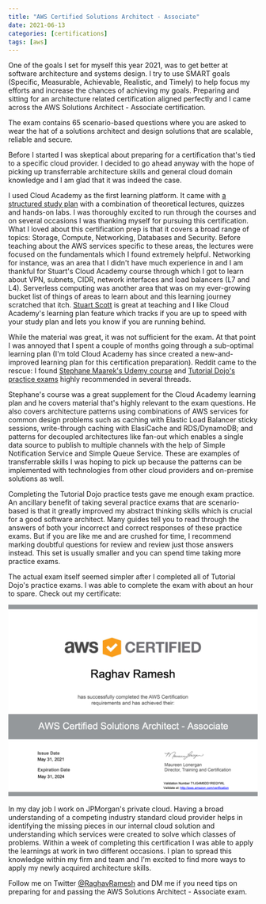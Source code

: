 ```yaml
---
title: "AWS Certified Solutions Architect - Associate"
date: 2021-06-13
categories: [certifications]
tags: [aws]
---
```


One of the goals I set for myself this year 2021, was to get better at software architecture and systems design. I try to use SMART goals (Specific, Measurable, Achievable, Realistic, and Timely) to help focus my efforts and increase the chances of achieving my goals. Preparing and sitting for an architecture related certification aligned perfectly and I came across the AWS Solutions Architect - Associate certification.

The exam contains 65 scenario-based questions where you are asked to wear the hat of a solutions architect and design solutions that are scalable, reliable and secure.

Before I started I was skeptical about preparing for a certification that's tied to a specific cloud provider. I decided to go ahead anyway with the hope of picking up transferrable architecture skills and general cloud domain knowledge and I am glad that it was indeed the case.

I used Cloud Academy as the first learning platform. It came with [a structured study plan](https://cloudacademy.com/learning-paths/aws-solutions-architect-associate-saa-c02-certification-preparation-954/) with a combination of theoretical lectures, quizzes and hands-on labs. I was thoroughly excited to run through the courses and on several occasions I was thanking myself for pursuing this certification. What I loved about this certification prep is that it covers a broad range of topics: Storage, Compute, Networking, Databases and Security. Before teaching about the AWS services specific to these areas, the lectures were focused on the fundamentals which I found extremely helpful. Networking for instance, was an area that I didn't have much experience in and I am thankful for Stuart's Cloud Academy course through which I got to learn about VPN, subnets, CIDR, network interfaces and load balancers (L7 and L4). Serverless computing was another area that was on my ever-growing bucket list of things of areas to learn about and this learning journey scratched that itch. [Stuart Scott](https://cloudacademy.com/instructors/stuart-scott/) is great at teaching and I like Cloud Academy's learning plan feature which tracks if you are up to speed with your study plan and lets you know if you are running behind.

While the material was great, it was not sufficient for the exam. At that point I was annoyed that I spent a couple of months going through a sub-optimal learning plan (I'm told Cloud Academy has since created a new-and-improved learning plan for this certification preparation). Reddit came to the rescue: I found [Stephane Maarek's Udemy course](https://www.udemy.com/course/aws-certified-solutions-architect-associate-saa-c02/) and [Tutorial Dojo's practice exams](https://www.udemy.com/course/aws-certified-solutions-architect-associate-amazon-practice-exams-saa-c02/) highly recommended in several threads.

Stephane's course was a great supplement for the Cloud Academy learning plan and he covers material that's highly relevant to the exam questions. He also covers architecture patterns using combinations of AWS services for common design problems such as caching with Elastic Load Balancer sticky sessions, write-through caching with ElasiCache and RDS/DynamoDB; and patterns for decoupled architectures like fan-out which enables a single data source to publish to multiple channels with the help of Simple Notification Service and Simple Queue Service. These are examples of transferrable skills I was hoping to pick up because the patterns can be implemented with technologies from other cloud providers and on-premise solutions as well.

Completing the Tutorial Dojo practice tests gave me enough exam practice. An ancillary benefit of taking several practice exams that are scenario-based is that it greatly improved my abstract thinking skills which is crucial for a good software architect. Many guides tell you to read through the answers of both your incorrect and correct responses of these practice exams. But if you are like me and are crushed for time, I recommend marking doubtful questions for review and review just those answers instead. This set is usually smaller and you can spend time taking more practice exams.

The actual exam itself seemed simpler after I completed all of Tutorial Dojo's practice exams. I was able to complete the exam with about an hour to spare. Check out my certificate:

![AWS Solutions Architect - Associate Certificate](/assets/img/posts/awssaa/certificate.png)

In my day job I work on JPMorgan's private cloud. Having a broad understanding of a competing industry standard cloud provider helps in identifying the missing pieces in our internal cloud solution and understanding which services were created to solve which classes of problems. Within a week of completing this certification I was able to apply the learnings at work in two different occasions. I plan to spread this knowledge within my firm and team and I'm excited to find more ways to apply my newly acquired architecture skills.

Follow me on Twitter [@RaghavRamesh](https://twitter.com/RaghavRamesh94) and DM me if you need tips on preparing for and passing the AWS Solutions Architect - Associate exam.
